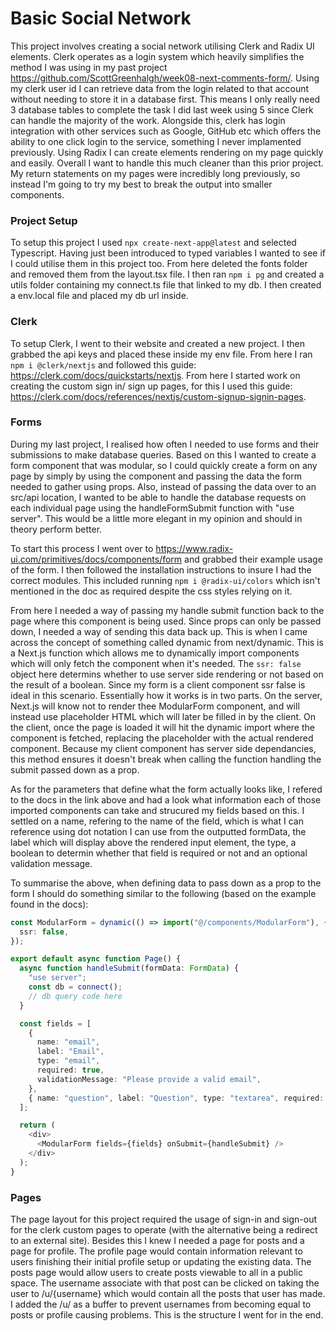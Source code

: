 # Basic Social Network

This project involves creating a social network utilising Clerk and Radix UI elements. Clerk operates as a login system which heavily simplifies the method I was using in my past project https://github.com/ScottGreenhalgh/week08-next-comments-form/. Using my clerk user id I can retrieve data from the login related to that account without needing to store it in a database first. This means I only really need 3 database tables to complete the task I did last week using 5 since Clerk can handle the majority of the work. Alongside this, clerk has login integration with other services such as Google, GitHub etc which offers the ability to one click login to the service, something I never implamented previously. Using Radix I can create elements rendering on my page quickly and easily. Overall I want to handle this much cleaner than this prior project. My return statements on my pages were incredibly long previously, so instead I'm going to try my best to break the output into smaller components.

### Project Setup

To setup this project I used `npx create-next-app@latest` and selected Typescript. Having just been introduced to typed variables I wanted to see if I could utilise them in this project too. From here deleted the fonts folder and removed them from the layout.tsx file. I then ran `npm i pg` and created a utils folder containing my connect.ts file that linked to my db. I then created a env.local file and placed my db url inside.

### Clerk

To setup Clerk, I went to their website and created a new project. I then grabbed the api keys and placed these inside my env file. From here I ran `npm i @clerk/nextjs` and followed this guide: https://clerk.com/docs/quickstarts/nextjs. From here I started work on creating the custom sign in/ sign up pages, for this I used this guide: https://clerk.com/docs/references/nextjs/custom-signup-signin-pages.

### Forms

During my last project, I realised how often I needed to use forms and their submissions to make database queries. Based on this I wanted to create a form component that was modular, so I could quickly create a form on any page by simply by using the component and passing the data the form needed to gather using props. Also, instead of passing the data over to an src/api location, I wanted to be able to handle the database requests on each individual page using the handleFormSubmit function with "use server". This would be a little more elegant in my opinion and should in theory perform better.

To start this process I went over to https://www.radix-ui.com/primitives/docs/components/form and grabbed their example usage of the form. I then followed the installation instructions to insure I had the correct modules. This included running `npm i @radix-ui/colors` which isn't mentioned in the doc as required despite the css styles relying on it.

From here I needed a way of passing my handle submit function back to the page where this component is being used. Since props can only be passed down, I needed a way of sending this data back up. This is when I came across the concept of something called dynamic from next/dynamic. This is a Next.js function which allows me to dynamically import components which will only fetch the component when it's needed. The `ssr: false` object here determins whether to use server side rendering or not based on the result of a boolean. Since my form is a client component ssr false is ideal in this scenario. Essentially how it works is in two parts. On the server, Next.js will know not to render thee ModularForm component, and will instead use placeholder HTML which will later be filled in by the client. On the client, once the page is loaded it will hit the dynamic import where the component is fetched, replacing the placeholder with the actual rendered component. Because my client component has server side dependancies, this method ensures it doesn't break when calling the function handling the submit passed down as a prop.

As for the parameters that define what the form actually looks like, I refered to the docs in the link above and had a look what information each of those imported components can take and strucured my fields based on this. I settled on a name, refering to the name of the field, which is what I can reference using dot notation I can use from the outputted formData, the label which will display above the rendered input element, the type, a boolean to determin whether that field is required or not and an optional validation message.

To summarise the above, when defining data to pass down as a prop to the form I should do something similar to the following (based on the example found in the docs):

```ts
const ModularForm = dynamic(() => import("@/components/ModularForm"), {
  ssr: false,
});

export default async function Page() {
  async function handleSubmit(formData: FormData) {
    "use server";
    const db = connect();
    // db query code here
  }

  const fields = [
    {
      name: "email",
      label: "Email",
      type: "email",
      required: true,
      validationMessage: "Please provide a valid email",
    },
    { name: "question", label: "Question", type: "textarea", required: true },
  ];

  return (
    <div>
      <ModularForm fields={fields} onSubmit={handleSubmit} />
    </div>
  );
}
```

### Pages

The page layout for this project required the usage of sign-in and sign-out for the clerk custom pages to operate (with the alternative being a redirect to an external site). Besides this I knew I needed a page for posts and a page for profile. The profile page would contain information relevant to users finishing their initial profile setup or updating the existing data. The posts page would allow users to create posts viewable to all in a public space. The username associate with that post can be clicked on taking the user to /u/{username} which would contain all the posts that user has made. I added the /u/ as a buffer to prevent usernames from becoming equal to posts or profile causing problems. This is the structure I went for in the end.
